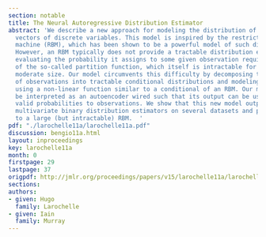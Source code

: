 ```yaml
---
section: notable
title: The Neural Autoregressive Distribution Estimator
abstract: 'We describe a new approach for modeling the distribution of high-dimensional
  vectors of discrete variables. This model is inspired by the restricted Boltzmann
  machine (RBM), which has been shown to be a powerful model of such distributions.
  However, an RBM typically does not provide a tractable distribution estimator, since
  evaluating the probability it assigns to some given observation requires the computation
  of the so-called partition function, which itself is intractable for RBMs of even
  moderate size. Our model circumvents this difficulty by decomposing the joint distribution
  of observations into tractable conditional distributions and modeling each conditional
  using a non-linear function similar to a conditional of an RBM. Our model can also
  be interpreted as an autoencoder wired such that its output can be used to assign
  valid probabilities to observations. We show that this new model outperforms other
  multivariate binary distribution estimators on several datasets and performs similarly
  to a large (but intractable) RBM.  '
pdf: "./larochelle11a/larochelle11a.pdf"
discussion: bengio11a.html
layout: inproceedings
key: larochelle11a
month: 0
firstpage: 29
lastpage: 37
origpdf: http://jmlr.org/proceedings/papers/v15/larochelle11a/larochelle11a.pdf
sections: 
authors:
- given: Hugo
  family: Larochelle
- given: Iain
  family: Murray
---
```

